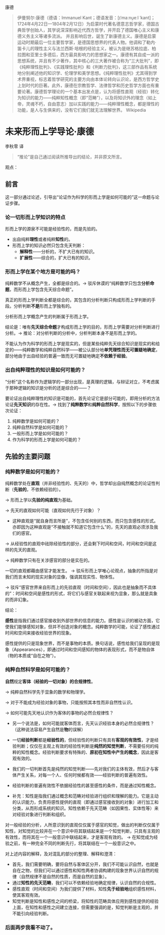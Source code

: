 康德

> 伊曼努尔·康德（德语：Immanuel Kant；德语发音：[ɪˈmaːnu̯eːl ˈkant]；1724年4月22日—1804年2月12日）为启蒙时代著名德意志哲学家，德国古典哲学创始人，其学说深深影响近代西方哲学，并开启了德国唯心主义和康德义务主义等诸多流派。 并且影响后世，诞生了新康德主义。康德是启蒙运动时期最后一位主要哲学家，是德国思想界的代表人物。他调和了勒内·笛卡儿的理性主义与法兰西斯·培根的经验主义，被认为是继苏格拉底、柏拉图和亚里士多德后，西方最具影响力的思想家之一。康德有其自成一派的思想系统，并且有不少著作，其中核心的三大著作被合称为“三大批判”，即《纯粹理性批判》、《实践理性批判》和《判断力批判》，这三部作品有系统地分别阐述他的知识学、伦理学和美学思想。《纯粹理性批判》尤其得到学术界重视，标志着哲学研究的主要方向由本体论转向认识论，是西方哲学史上划时代的巨著。此外，康德在宗教哲学、法律哲学和历史哲学方面也有重要论著。康德哲学理论的一个基本出发点是，认为将感性直观（经验）转化为知识的能力——纯粹知性概念（即“范畴”），以及将知识外的理念（如上帝，灵魂不朽，自由意志）加以实践的能力——纯粹理性概念，都是理性的功能，是人与生俱来的，没有它们我们就无法理解世界。
> Wikipedia

# 未来形而上学导论·康德

李秋零 译

> “推论”是自己通过阅读所推导出的结论，并非原文所言。

观点：

## 前言

这一部分通过论述，引导出“论证作为科学的形而上学是如何可能的”这一命题与论证步骤。

### 论一切形而上学知识的特点

形而上学的源泉不可能是经验性的，而是先验的。
- 出自纯粹**理性**或者纯粹**知性**的。
- 形而上学的知识必然只包含先天判断：
	- **解释性**——分析的，不扩大已有的知识。
	- **扩展性**——综合的，扩大已有的知识。

### 形而上学在某个地方是可能的吗？

纯粹数学不从概念产生，全都是综合的。-> 驳斥休谟的“纯粹数学只包含**分析命题**，而形而上学包含先天综合命题”。

真正的形而上学判断全都是综合的，其包含的分析判断只构成形而上学判断的手段。分析判断**不是**形而上学独有的。

分析形而上学概念产生的判断属于形而上学。

结论是：唯有**先天综合命题**才构成形而上学的目的，形而上学需要对分析判断进行分析。-> 推论：对分析判断的分析中，分析判断本身不是形而上学的。

不能认为作为科学的形而上学是现实的，但是某些纯粹先天综合知识是现实的和给定的——纯粹数学和纯粹自然科学——被公认部分地**单凭理性而无可置疑地确定**，部分地由于出自经验的普遍一致而无可置疑地确定**不依赖于经验**。

### 出自纯粹理性的知识是如何可能的？

“分析”这个名称作为逻辑学的一部分出现，是真理的逻辑，与辩证对立，不考虑属于那种逻辑的知识是分析的还是综合的——？

要论证出自纯粹理性的知识是可能的，首先论证它是部分可能的，即用分析的方法论证**先天知识**的存在性。-> 找到了**纯粹数学**和**纯粹自然科学**，按照以下的步骤依次论证：
1. 纯粹数学是如何可能的？
2. 纯粹自然科学是如何可能的？
3. 一般形而上学是如何可能的？
4. 作为科学的形而上学是如何可能的？

## 先验的主要问题

### 纯粹数学是如何可能的？

纯粹数学处在**直观**（并非经验性的、先天的）中，哲学却出自纯然概念的论证性判断（**先验的**，不依赖经验的）。

-> 形而上学以**先验的纯直观**为基础。

-> 先天的直观如何可能（直观如何先行于对象）？
- 这种直观是“就自身而言所是”，不包含任何别的东西，而只包含感性的形式。亦即因为这种直观是“不接触就不知道它包含什么”的，先天的直观必须涉及我们的感官。

-> 从经验性的直观中祛除经验性的部分，还会剩下时间和空间，时间和空间是这样的先天的直观。

-> 纯粹数学只有在关涉感官的部分是实在的。

一切的直观都藉由感官才能发生。 -> 驳斥形而上学唯心论观点，抽象的所指是对我们而言未知的现实对象的显像，强调其现实性、物体性。

-> 驳斥“感官世界来自形而上的先验直观（时间和空间），因此也是抽象而不具体的”：时间和空间是感性的形式，将它们与感官关联起来视为显象，那么就是具象的而非幻象。

结论：

**感性**是指我们通过感官接收到外部世界的信息的能力。感性是认识的被动方面，它使我们能够感知对象，但并不创造对象的概念。纯粹数学的可能，论证了感性通过时间和空间来接收经验世界的现象。

感性提供的只是现象世界，而不是事物的本质。换句话说，感性给我们呈现的是现象（Appearances），即通过时间和空间感知的物体的表现形式，而不是物自体（物的本质或“自在之物”）。


### 纯粹自然科学是如何可能的？

**自然**规定**客体（经验的一切对象）**的**合规律性**。

-> 纯粹自然科学先于显象的数学和物理学。

-> 对于不能成为经验对象的事物，只能按照其本性而非自然性认识。

-> 如何可能先天地认识作为客体的事物的必然合规律性？
- 另一个说法是，如何可能就客体而言，先天认识经验本身的必然合规律性？（这种说法容易产生自然是**物**的误解）

- 一切**经验判断**都是**经验性的**，但经验性的判断只有具有**客观的有效性**，才是经验判断；仅仅在主观上有效的经验性判断是**纯然的知觉判断**，不需要任何的纯粹的知性概念。经验判断要求有特殊的、**原初在知性中产生的概念**，因此是客观有效的。
- 我们的一切判断首先是纯然的知觉判断——先对我们的主体有效，然后才与客体产生关系，对每一个人、任何时候都有效——经验判断的普遍有效性。
- 经验判断的普遍有效性不依据经验性的甚至感性的条件，而是通过知性概念。
- 补充：知性是指我们通过概念和范畴对经验进行组织和理解的能力。它是主动的认识能力，负责将感性提供的直观（即通过感官接收到的对象）进行加工和分类，从而形成系统的知识。知性依赖于先天范畴（如因果性、实体性等）来对经验对象进行判断和组织。

对一般经验的分析，人所意识到的直观仅仅属于感官的知觉，做出的判断仅仅属于知性，对知觉的比较并在一个意识中将其联结起来是一个知觉判断，只具有主观的有效性，而将其在一个一般意识中联结起来，才是客观有效的。
-> 在知觉成为经验之前，有一种完全不同的判断先行，将其联结在一个一般意识之中。

对上述内容的解释，及对混乱的部分的整理、解释和澄清：
- 首先，我们需要明确，要将自然与客体区分开，我们不可能认识自然，也就是自在之物，但我们可以通过感性和知性两者协调构建的现象世界认识自然的规律（自然规律不是自然的性质，而是自然的显象）。
- 通过**知性的先天范畴**，我们可以不依赖经验地确定规律，认识自然的合规性。
- 感性直观（时间和空间）为我们提供了材料，知性**先于经验地**组织感性材料，使其客观有效。
- 知觉判断是知性和感性之间的桥梁，将知性的范畴具体应用到感性提供的经验上面，在知性和感性之间建立连接，但需要强调的是，知觉判断是主观的，并不能引向经验判断。

### 后面两步我看不动了。
